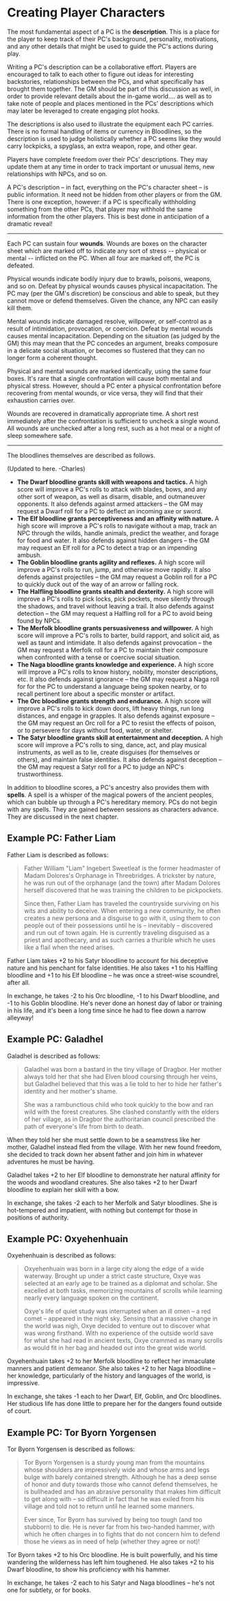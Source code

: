 # Creating Player Characters

The most fundamental aspect of a PC is the **description**. This is a place for the player to keep track of their PC's background, personality, motivations, and any other details that might be used to guide the PC's actions during play.

Writing a PC's description can be a collaborative effort. Players are encouraged to talk to each other to figure out ideas for interesting backstories, relationships between the PCs, and what specifically has brought them together. The GM should be part of this discussion as well, in order to provide relevant details about the in-game world.... as well as to take note of people and places mentioned in the PCs' descriptions which may later be leveraged to create engaging plot hooks. 

The descriptions is also used to illustrate the equipment each PC carries. There is no formal handling of items or currency in Bloodlines, so the description is used to judge holistically whether a PC seems like they would carry lockpicks, a spyglass, an extra weapon, rope, and other gear.

Players have complete freedom over their PCs' descriptions. They may update them at any time in order to track important or unusual items, new relationships with NPCs, and so on.

A PC's description – in fact, everything on the PC's character sheet – is public information. It need not be hidden from other players or from the GM. There is one exception, however: if a PC is specifically withholding something from the other PCs, that player may withhold the same information from the other players. This is best done in anticipation of a dramatic reveal!

---

Each PC can sustain four **wounds**. Wounds are boxes on the character sheet which are marked off to indicate any sort of stress -- physical or mental -- inflicted on the PC. When all four are marked off, the PC is defeated. 

Physical wounds indicate bodily injury due to brawls, poisons, weapons, and so on. Defeat by physical wounds causes physical incapacitation. The PC may (per the GM's discretion) be conscious and able to speak, but they cannot move or defend themselves. Given the chance, any NPC can easily kill them. 

Mental wounds indicate damaged resolve, willpower, or self-control as a result of intimidation, provocation, or coercion. Defeat by mental wounds causes mental incapacitation. Depending on the situation (as judged by the GM) this may mean that the PC concedes an argument, breaks composure in a delicate social situation, or becomes so flustered that they can no longer form a coherent thought.

Physical and mental wounds are marked identically, using the same four boxes. It's rare that a single confrontation will cause both mental and physical stress. However, should a PC enter a physical confrontation before recovering from mental wounds, or vice versa, they will find that their exhaustion carries over. 

Wounds are recovered in dramatically appropriate time. A short rest immediately after the confrontation is sufficient to uncheck a single wound. All wounds are unchecked after a long rest, such as a hot meal or a night of sleep somewhere safe.

---

The bloodlines themselves are described as follows.

(Updated to here. -Charles)

-   **The Dwarf bloodline grants skill with weapons and tactics.** A high
    score  will improve a PC's rolls to attack with blades, bows, and any
    other sort of  weapon, as well as disarm, disable, and outmaneuver
    opponents. It also  defends against armed attackers – the GM may request a
    Dwarf roll for a PC  to deflect an incoming axe or sword.
-   **The Elf bloodline grants perceptiveness and an affinity with nature.** A
    high score will improve a PC's rolls to navigate without a map, track an
    NPC  through the wilds, handle animals, predict the weather, and forage
    for food  and water. It also defends against hidden dangers – the GM may
    request an  Elf roll for a PC to detect a trap or an impending ambush.
-   **The Goblin bloodline grants agility and reflexes.** A high score will
    improve a PC's rolls to run, jump, and otherwise move rapidly. It also
    defends against projectiles – the GM may request a Goblin roll for a PC to
    quickly duck out of the way of an arrow or falling rock.
-   **The Halfling bloodline grants stealth and dexterity.** A high score will
    improve a PC's rolls to pick locks, pick pockets, move silently through
    the  shadows, and travel without leaving a trail. It also defends against
    detection – the GM may request a Halfling roll for a PC to avoid being
    found  by NPCs.
-   **The Merfolk bloodline grants persuasiveness and willpower.** A high
    score  will improve a PC's rolls to barter, build rapport, and solicit
    aid, as well  as taunt and intimidate. It also defends against provocation
    – the GM may  request a Merfolk roll for a PC to maintain their composure
    when confronted  with a tense or coercive social situation.
-   **The Naga bloodline grants knowledge and experience.** A high score will
    improve a PC's rolls to know history, nobility, monster descriptions, etc.
    It also defends against ignorance – the GM may request a Naga roll for for
    the PC to understand a language being spoken nearby, or to recall
    pertinent  lore about a specific monster or artifact.
-   **The Orc bloodline grants strength and endurance.** A high score will
    improve a PC's rolls to kick down doors, lift heavy things, run long
    distances, and engage in grapples. It also defends against exposure – the
    GM  may request an Orc roll for a PC to resist the effects of poison, or
    to  persevere for days without food, water, or shelter.
-   **The Satyr bloodline grants skill at entertainment and deception.** A
    high  score will improve a PC's rolls to sing, dance, act, and play
    musical  instruments, as well as to lie, create disguises (for themselves
    or others),  and maintain false identities. It also defends against
    deception – the GM  may request a Satyr roll for a PC to judge an NPC's
    trustworthiness.

In addition to bloodline scores, a PC's ancestry also provides them with
**spells**. A spell is a whisper of the magical powers of the ancient peoples,
which can bubble up through a PC's hereditary memory. PCs do not begin with
any spells. They are gained between sessions as characters advance. They are
discussed in the next chapter.

## Example PC: Father Liam

Father Liam is described as follows:

> Father William "Liam" Ingebert Sweetleaf is the former headmaster of Madam
> Dolores's Orphanage in Threebridges. A trickster by nature, he was run out
> of the orphanage (and the town) after Madam Dolores herself discovered that
> he was training the children to be pickpockets.
>
> Since then, Father Liam has traveled the countryside surviving on his wits
> and ability to deceive. When entering a new community, he often creates a
> new persona and a disguise to go with it, using them to con people out of
> their possessions until he is – inevitably – discovered and run out of town
> again. He is currently traveling disguised as a priest and apothecary, and
> as such carries a thurible which he uses like a flail when the need arises.

Father Liam takes +2 to his Satyr bloodline to account for his deceptive
nature and his penchant for false identities. He also takes +1 to his Halfling
bloodline and +1 to his Elf bloodline – he was once a street-wise scoundrel,
after all.

In exchange, he takes -2 to his Orc bloodline, -1 to his Dwarf bloodline, and
-1 to his Goblin bloodline. He's never done an honest day of labor or training
in his life, and it's been a long time since he had to flee down a narrow
alleyway!

## Example PC: Galadhel

Galadhel is described as follows:

> Galadhel was born a bastard in the tiny village of Dragbor. Her mother
> always told her that she had Elven blood coursing through her veins, but
> Galadhel believed that this was a lie told to her to hide her father's
> identity and her mother's shame.
>
> She was a rambunctious child who took quickly to the bow and ran wild with
> the forest creatures. She clashed constantly with the elders of her village,
> as in Dragbor the authoritarian council prescribed the path of everyone's
> life from birth to death.

When they told her she must settle down to be a seamstress like her mother,
Galadhel instead fled from the village. With her new found freedom, she
decided to track down her absent father and join him in whatever adventures he
must be having.

Galadhel takes +2 to her Elf bloodline to demonstrate her natural affinity for
the woods and woodland creatures. She also takes +2 to her Dwarf bloodline to
explain her skill with a bow.

In exchange, she takes -2 each to her Merfolk and Satyr bloodlines. She is
hot-tempered and impatient, with nothing but contempt for those in positions
of authority.

## Example PC: Oxyehenhuain

Oxyehenhuain is described as follows:

> Oxyehenhuain was born in a large city along the edge of a wide waterway.
> Brought up under a strict caste structure, Oxye was selected at an early age
> to be trained as a diplomat and scholar. She excelled at both tasks,
> memorizing mountains of scrolls while learning nearly every language spoken
> on the continent.
>
> Oxye's life of quiet study was interrupted when an ill omen – a red comet –
> appeared in the night sky. Sensing that a massive change in the world was
> nigh, Oxye decided to venture out to discover what was wrong firsthand. With
> no experience of the outside world save for what she had read in ancient
> texts, Oxye crammed as many scrolls as would fit in her bag and headed out
> into the great wide world.

Oxyehenhuain takes +2 to her Merfolk bloodline to reflect her immaculate
manners and patient demeanor. She also takes +2 to her Naga bloodline – her
knowledge, particularly of the history and languages of the world, is
impressive.

In exchange, she takes -1 each to her Dwarf, Elf, Goblin, and Orc bloodlines.
Her studious life has done little to prepare her for the dangers found outside
of court.

## Example PC: Tor Byorn Yorgensen

Tor Byorn Yorgensen is described as follows:

> Tor Byorn Yorgensen is a sturdy young man from the mountains whose shoulders
> are impressively wide and whose arms and legs bulge with barely contained
> strength. Although he has a deep sense of honor and duty towards those who
> cannot defend themselves, he is bullheaded and has an abrasive personality
> that makes him difficult to get along with – so difficult in fact that he
> was exiled from his village and told not to return until he learned some
> manners.
>
> Ever since, Tor Byorn has survived by being too tough (and too stubborn) to
> die. He is never far from his two-handed hammer, with which he often charges
> in to fights that do not concern him to defend those he views as in need of
> help (whether they agree or not)!

Tor Byorn takes +2 to his Orc bloodline. He is built powerfully, and his time
wandering the wilderness has left him toughened. He also takes +2 to his Dwarf
bloodline, to show his proficiency with his hammer.

In exchange, he takes -2 each to his Satyr and Naga bloodlines – he's not one
for subtlety, or for books.
